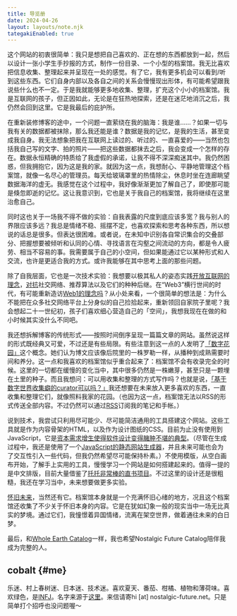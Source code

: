 ```yaml
---
title: 导览册
date: 2024-04-26
layout: layouts/note.njk
tategakiEnabled: true
---
```


这个网站的初衷很简单：我只是想把自己喜欢的、正在想的东西都放到一起，然后以设计一张小学生手抄报的方式，制作一份目录、一个小型的档案馆。我无比喜欢把信息收集、整理起来并呈现在一处的感觉。有了它，我有更多机会可以看到/听到这些东西。它们自身内部以及各自之间的关系会慢慢现出形体，有可能希望跟我说些什么也不一定。于是我就能够更多地收集、整理，扩充这个小小的档案馆。我是互联网的孩子，但正因如此，无论是在狂热地探索，还是在迷茫地消沉之后，我仍然会回到这里。它是我最后的庇护所。

在重新装修博客的途中，一个问题一直萦绕在我的脑海：我是谁……？如果一切与我有关的数据都被抹除，那么我还能是谁？数据是我的记忆，是我的生活，甚至变成我自身。我无法想象把我在互联网上读过的、听过的、一直喜爱的——当然也包括我自己写的文字、拍的照片——把这些数据都抹去之后，我会变成一个怎样的存在。数据永恒精确的特质给了我虚假的承诺，让我不得不深深痴迷其中。我仍然困惑，但我拥抱它，因为这是我的家。就因为这一点，我想耐心、平静地管理这个档案馆，就像一名尽心的管理员。每天给玻璃罩里的热情除尘，休息时坐在连廊眺望数据海洋的虚无。我感觉在这个过程中，我好像渐渐更加了解自己了，即使那可能是倏忽即逝的记忆。这让我意识到，它也是关于我自己的档案馆，我将继续在这里治愈自己。

同时这也关于一场我不得不做的实验：自我表露的尺度到底应该多宽？我与别人的界限应该多远？我总是情绪不稳、摇摆不定，也喜欢探索和思考各种东西，所以想说的话总是很多。但表达很困难。或者说，在未知中识别各自常识集合的交叠部分、把握想要被倾听和认同的心情、寻找语言在沟壑之间流动的方向，都是令人疲劳、相当不容易的事。我需要属于自己的小空间，但如果能通过它以某种形式和人交流，也许是更适合我的方式。或许我能够在其中思考上面的那些问题。

除了自我层面，它也是一次技术实验：我想要以极其私人的姿态实践[开放互联网的理念](https://yitianshijie.net/episodes/13)，[对抗](https://blog.yitianshijie.net/2024/03/21/tech-dystopia-genealogy/)社交网络、推荐算法以及它们的种种后继。在“Web3”横行世间的时代，有可能重新造访[Web1的理念吗](https://neustadt.fr/essays/the-small-web/)？从小处来看，一个很简单的想法是：为什么不能把在众多社交网络平台上分身似的自己捡拾起来，重新领回自家院子里呢？我会想起二十一世纪初，孩子们喜欢细心营造自己的「空间」，我想我现在在做的和小时候其实没什么不同吧。

我还想拆解博客的传统形式——按照时间倒序呈现一篇篇文章的网站。虽然说这样的形式既经典又可爱，不过还是有些局限。有些注意到这一点的人发明了[「数字花园」](https://maggieappleton.com/garden-history)这个概念。她们认为博文应该像后院里的一株罗勒一样，从播种到成熟需要时间和养分。这一点和我喜欢的档案馆似乎重合起来了：档案馆不会有收录完全的时候。这里的一切都在缓慢的变化当中，其中很多仍然是一株嫩芽，甚至只是一颗埋在土里的种子。而且我想问：可以用收集和整理的方式写作吗？也就是说，[「基于数字世界收集癖的curator可以吗？」](/log/post/tw-1163851482220748801)我还想要在未来放入更多喜欢的东西，一直收集和整理它们，就像照料我家的花园。（也因为这一点，档案馆无法以RSS的形式传送全部内容。不过仍然可以通过[RSS](/feed.rss)订阅我的笔记和手帐。）

说到技术，我尝试只利用尽可能少、尽可能简洁通用的工具搭建这个网站。这些工具就是作为内容骨架的HTML，以及作为设计图纸的CSS。目前为止没有使用到JavaScript，它是[资本需求增生使得软件设计变得臃肿不堪的典型](https://infrequently.org/2023/02/the-market-for-lemons)。（尽管在生成过程中，我还是使用了一个[JavaScript的静态网站生成器](https://lume.land)，并且未来可能也会为了交互性引入一些代码，但我仍然希望尽可能保持朴素。）不使用模版，从空白画布开始，了解手上实用的工具，慢慢学习一个网站是如何搭建起来的。值得一提的是中文排版，目前大量借鉴了[托托非常棒的直书项目](https://github.com/Denkiame/Tategaki)。不过这里的设计还是很粗糙，我还在学习当中，未来想要做更多实验。

[怀旧未来](/note/post/nostalgic-future/)，当然还有它。档案馆本身就是一个充满怀旧心绪的地方，况且这个档案馆还收集了不少关于怀旧本身的内容。它是在犹如幻象一般的现实当中一场无比真实的梦境。通过它们，我憧憬着异国情绪，流离在架空世界，做着通往未来的白日梦。

最后，和[Whole Earth Catalog](https://wholeearth.info/)一样，我也希望Nostalgic Future Catalog陪伴我成为完整的人。

## cobalt {#me}
乐迷、村上春树迷、日本迷、技术迷。喜欢夏天、番茄、柑橘、植物和薄荷味。喜欢绿色，是[INFJ](/note/post/infj/)。名字来源于[这里](/photo/va-11-cobalt-velvet-jpg)。来信请寄hi \[at] nostalgic-future.net。只是简单打个招呼也没问题喔～